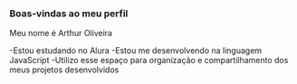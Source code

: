 ### Boas-vindas ao meu perfil

Meu nome é Arthur Oliveira

-Estou estudando no Alura
-Estou me desenvolvendo na linguagem JavaScript
-Utilizo esse espaço para organização e compartilhamento dos meus projetos desenvolvidos
